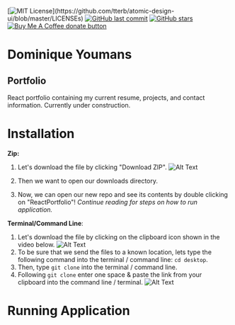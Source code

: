 [![MIT License](https://img.shields.io/apm/l/atomic-design-ui.svg?)](https://github.com/tterb/atomic-design-ui/blob/master/LICENSEs)
[![GitHub last commit](https://img.shields.io/github/last-commit/google/skia.svg?style=flat)](https://github.com/21-Coding/ReactPortfolio/commits/master)
[![GitHub stars](https://img.shields.io/github/stars/badges/shields.svg?style=social&label=Stars&style=flat)]()
<span class="badge-buymeacoffee"><a href="" title="Donate to this project using Buy Me A Coffee"><img src="https://img.shields.io/badge/buy%20me%20a%20coffee-donate-yellow.svg" alt="Buy Me A Coffee donate button" /></a></span>

# Dominique Youmans

## Portfolio

React portfolio containing my current resume, projects, and contact information. Currently under construction.

# Installation
**Zip:** 

 1. Let's download the file by clicking "Download ZIP".
 ![Alt Text](https://media.giphy.com/media/RiJofmYaOD7kw51YIu/giphy.gif)

 2. Then we want to open our downloads directory.
 3. Now, we can open our new repo and see its contents by double clicking on "ReactPortfolio"! *Continue reading for steps on how to run application.*

**Terminal/Command Line**:

 1. Let's download the file by clicking on the clipboard icon shown in the video below.
![Alt Text](https://media.giphy.com/media/W6ipq7dDh65YC4ieNB/giphy.gif)
2. To be sure that we send the files to a known location, lets type the following command into the terminal / command line:
`cd desktop`.
3. Then, type `git clone` into the terminal / command line.
4. Following `git clone` enter one space & paste the link from your clipboard into the command line / terminal.
![Alt Text](https://media.giphy.com/media/WRRNx739BzfoM0mkaw/giphy.gif)																																							
# Running Application

